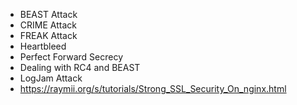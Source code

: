 * BEAST Attack
* CRIME Attack
* FREAK Attack
* Heartbleed
* Perfect Forward Secrecy
* Dealing with RC4 and BEAST
* LogJam Attack
* https://raymii.org/s/tutorials/Strong_SSL_Security_On_nginx.html
